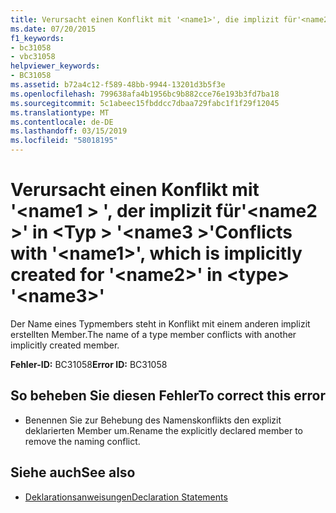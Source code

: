 ```yaml
---
title: Verursacht einen Konflikt mit '<name1>', die implizit für'<name2>' in <type> '<name3>'
ms.date: 07/20/2015
f1_keywords:
- bc31058
- vbc31058
helpviewer_keywords:
- BC31058
ms.assetid: b72a4c12-f589-48bb-9944-13201d3b5f3e
ms.openlocfilehash: 799638afa4b1956bc9b882cce76e193b3fd7ba18
ms.sourcegitcommit: 5c1abeec15fbddcc7dbaa729fabc1f1f29f12045
ms.translationtype: MT
ms.contentlocale: de-DE
ms.lasthandoff: 03/15/2019
ms.locfileid: "58018195"
---
```

# <a name="conflicts-with-name1-which-is-implicitly-created-for-name2-in-type-name3"></a><span data-ttu-id="55d0a-102">Verursacht einen Konflikt mit '\<name1 > ', der implizit für'\<name2 >' in \<Typ > '\<name3 >'</span><span class="sxs-lookup"><span data-stu-id="55d0a-102">Conflicts with '\<name1>', which is implicitly created for '\<name2>' in \<type> '\<name3>'</span></span>
<span data-ttu-id="55d0a-103">Der Name eines Typmembers steht in Konflikt mit einem anderen implizit erstellten Member.</span><span class="sxs-lookup"><span data-stu-id="55d0a-103">The name of a type member conflicts with another implicitly created member.</span></span>  
  
 <span data-ttu-id="55d0a-104">**Fehler-ID:** BC31058</span><span class="sxs-lookup"><span data-stu-id="55d0a-104">**Error ID:** BC31058</span></span>  
  
## <a name="to-correct-this-error"></a><span data-ttu-id="55d0a-105">So beheben Sie diesen Fehler</span><span class="sxs-lookup"><span data-stu-id="55d0a-105">To correct this error</span></span>  
  
-   <span data-ttu-id="55d0a-106">Benennen Sie zur Behebung des Namenskonflikts den explizit deklarierten Member um.</span><span class="sxs-lookup"><span data-stu-id="55d0a-106">Rename the explicitly declared member to remove the naming conflict.</span></span>  
  
## <a name="see-also"></a><span data-ttu-id="55d0a-107">Siehe auch</span><span class="sxs-lookup"><span data-stu-id="55d0a-107">See also</span></span>

- [<span data-ttu-id="55d0a-108">Deklarationsanweisungen</span><span class="sxs-lookup"><span data-stu-id="55d0a-108">Declaration Statements</span></span>](~/docs/visual-basic/programming-guide/language-features/statements.md#declaration-statements)
